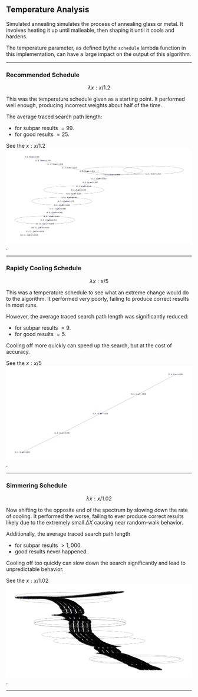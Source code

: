 ## Temperature Analysis

Simulated annealing simulates the process of annealing glass or metal.
It involves heating it up until malleable, then shaping it until it cools and hardens.

The temperature parameter, as defined bythe `schedule` lambda function in this implementation, 
can have a large impact on the output of this algorithm.

---

### Recommended Schedule

$$\lambda x : x / 1.2$$

This was the temperature schedule given as a starting point.
It performed well enough, producing incorrect weights about half of the time.

The average traced search path length:
* for subpar results $= 99$.
* for good results $= 25$.

See the $x : x / 1.2$ ![output graph](_static/Figure_3_Temp=1.2_Path=23.png).

---

### Rapidly Cooling Schedule

$$\lambda x : x / 5$$

This was a temperature schedule to see what an extreme change would do to the algorithm.
It performed very poorly, failing to produce correct results in most runs.

However, the average traced search path length was significantly reduced:
* for subpar results $= 9$.
* for good results $= 5$.

Cooling off more quickly can speed up the search, but at the cost of accuracy.

See the $x : x / 5$ ![output graph](_static/Figure_4_Temp=5_Path=5.png).

---

### Simmering Schedule

$$\lambda x : x / 1.02$$

Now shifting to the opposite end of the spectrum by slowing down the rate of cooling.
It performed the worse, failing to ever produce correct results 
likely due to the extremely small $\Delta X$ causing near random-walk behavior.

Additionally, the average traced search path length
* for subpar results $> 1,000$.
* good results never happened.

Cooling off too quickly can slow down the search significantly 
and lead to unpredictable behavior.

See the $x : x / 1.02$ ![output graph](_static/Figure_5_Temp=1.02_Path=1031.png).

---
